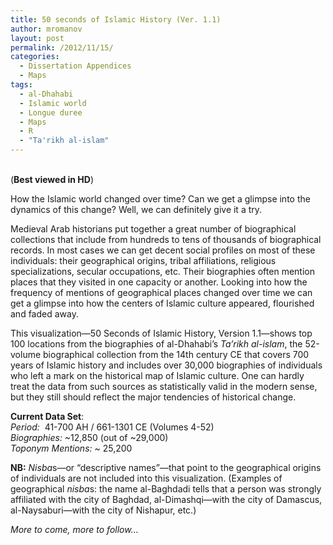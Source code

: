 ```yaml
---
title: 50 seconds of Islamic History (Ver. 1.1)
author: mromanov
layout: post
permalink: /2012/11/15/
categories:
  - Dissertation Appendices
  - Maps
tags:
  - al-Dhahabi
  - Islamic world
  - Longue duree
  - Maps
  - R
  - "Ta'rikh al-islam"
---
```

<span class='embed-youtube' style='text-align:center; display: block;'></span>  
(**Best viewed in HD**)

How the Islamic world changed over time? Can we get a glimpse into the dynamics of this change? Well, we can definitely give it a try.

Medieval Arab historians put together a great number of biographical collections that include from hundreds to tens of thousands of biographical records. In most cases we can get decent social profiles on most of these individuals: their geographical origins, tribal affiliations, religious specializations, secular occupations, etc. Their biographies often mention places that they visited in one capacity or another. Looking into how the frequency of mentions of geographical places changed over time we can get a glimpse into how the centers of Islamic culture appeared, flourished and faded away.

This visualization—50 Seconds of Islamic History, Version 1.1—shows top 100 locations from the biographies of al-Dhahabi&#8217;s *Ta’rikh al-islam*, the 52-volume biographical collection from the 14th century CE that covers 700 years of Islamic history and includes over 30,000 biographies of individuals who left a mark on the historical map of Islamic culture. One can hardly treat the data from such sources as statistically valid in the modern sense, but they still should reflect the major tendencies of historical change.

**Current Data Set**:  
*Period:*  41-700 AH / 661-1301 CE (Volumes 4-52)  
*Biographies:* ~12,850 (out of ~29,000)  
*Toponym Mentions:* ~ 25,200

**NB:** *Nisba*s—or “descriptive names”—that point to the geographical origins of individuals are not included into this visualization. (Examples of geographical *nisba*s: the name al-Baghdadi tells that a person was strongly affiliated with the city of Baghdad, al-Dimashqi—with the city of Damascus, al-Naysaburi—with the city of Nishapur, etc.)

*More to come, more to follow&#8230;*